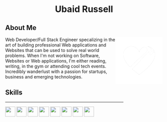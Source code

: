 <h1 align='center'>
    Ubaid Russell
</h1>
<h2> About Me</h2>
<img width="30%" align="right" alt="Github" src="https://github.com/UbaidRussell/ubaidrussell.github.io/blob/95c6ca0369814b211bd000dc7014a0bfe17ada42/img/inverted%20heart.png" />
<p >
    Web Developer/Full Stack Engineer specalizing in the art of building professional Web applications and Websites that can be used to solve real world problems. When I'm not working on Software, Websites or Web applications, I'm either reading, writing, in the gym or attending cool tech events. Incredibly wanderlust with a passion for startups, business and emerging technologies. 
</p>
<h2> Skills </h2>
<hr style="width: 75%">
<a href= https://github.com/UbaidRussell?tab=repositories&q=&type=&language=reactjs&sort=><img width ='32px' height='32px' src ='https://raw.githubusercontent.com/rahulbanerjee26/githubAboutMeGenerator/main/icons/reactjs.svg'></a>
<a href= https://github.com/UbaidRussell?tab=repositories&q=&type=&language=javascript&sort=><img width ='32px' height='32px' src ='https://raw.githubusercontent.com/rahulbanerjee26/githubAboutMeGenerator/main/icons/javascript.svg'></a>
<a href= https://github.com/UbaidRussell?tab=repositories&q=&type=&language=html&sort=><img width ='32px' height='32px' src ='https://raw.githubusercontent.com/rahulbanerjee26/githubAboutMeGenerator/main/icons/html.svg'></a>
<a href= https://github.com/UbaidRussell?tab=repositories&q=&type=&language=css&sort=><img width ='32px' height='32px' src ='https://raw.githubusercontent.com/rahulbanerjee26/githubAboutMeGenerator/main/icons/css.svg'></a>
<a href= https://github.com/UbaidRussell?tab=repositories&q=&type=&language=mongodb&sort=><img width ='32px' height='32px' src ='https://raw.githubusercontent.com/rahulbanerjee26/githubAboutMeGenerator/main/icons/mongodb.svg'></a>
<a href= https://github.com/UbaidRussell?tab=repositories&q=&type=&language=express&sort=><img width ='32px' height='32px' src ='https://raw.githubusercontent.com/rahulbanerjee26/githubAboutMeGenerator/main/icons/express.svg'></a>
<a href= https://github.com/UbaidRussell?tab=repositories&q=&type=&language=git&sort=><img width ='32px' height='32px' src ='https://raw.githubusercontent.com/rahulbanerjee26/githubAboutMeGenerator/main/icons/git.svg'></a>
<a href= https://github.com/UbaidRussell?tab=repositories&q=&type=&language=github&sort=><img width ='32px' height='32px' src ='https://raw.githubusercontent.com/rahulbanerjee26/githubAboutMeGenerator/main/icons/github.svg'></a>
